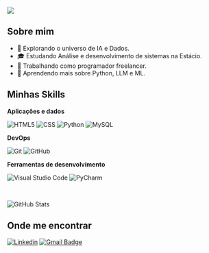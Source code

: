 
![](https://komarev.com/ghpvc/?username=realDevOffice&color=006bed)

## Sobre mim

- 🤔 Explorando o universo de IA e Dados.
- 🎓 Estudando Análise e desenvolvimento de sistemas na Estácio.
- 💼 Trabalhando como programador freelancer.
- 🌱 Aprendendo mais sobre Python, LLM e ML.

## Minhas Skills

**Aplicações e dados**

![HTML5](https://img.shields.io/badge/-HTML5-333333?style=flat&logo=HTML5)
![CSS](https://img.shields.io/badge/-CSS-333333?style=flat&logo=CSS3&logoColor=1572B6)
![Python](https://img.shields.io/badge/-python-333333?style=flat&logo=python)
![MySQL](https://img.shields.io/badge/-MySQL-333333?style=flat&logo=mysql)

**DevOps**

![Git](https://img.shields.io/badge/-Git-333333?style=flat&logo=git)
![GitHub](https://img.shields.io/badge/-GitHub-333333?style=flat&logo=github)

**Ferramentas de desenvolvimento**

![Visual Studio Code](https://img.shields.io/badge/-Visual%20Studio%20Code-333333?style=flat&logo=visual-studio-code&logoColor=007ACC)
![PyCharm](https://img.shields.io/badge/-Pycharm-333333?style=flat&logo=pycharm-ide&logoColor=2C2255)

<br/>

![GitHub Stats](https://github-readme-stats.vercel.app/api?username=realDevOffice&show_icons=true&theme=tokyonight)


## Onde me encontrar

[![Linkedin](https://img.shields.io/badge/-Guilherme_Cardoso-blue?style=flat-square&logo=Linkedin&logoColor=white&link=LINK-DO-SEU-LINKEDIN)](https://www.linkedin.com/in/guilherme-cardoso-94b013267/)
[![Gmail Badge](https://img.shields.io/badge/-Guilherme-006bed?style=flat-square&logo=Gmail&logoColor=white&link=mailto:SEU-EMAIL)](mailto:guilherme.dev.cardoso@gmail.com
)

